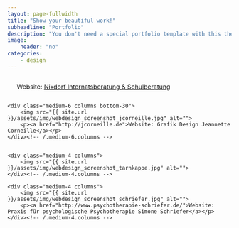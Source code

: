 ```yaml
---
layout: page-fullwidth
title: "Show your beautiful work!"
subheadline: "Portfolio"
description: "You don't need a special portfolio template with this theme. Just check out the great possibilities of the foundation grid and experiment with it."
image:
    header: "no"
categories:
    - design
---
```


<div class="row">
    <div class="medium-6 columns bottom-30">
        <img src="{{ site.url }}/assets/img/webdesign_screenshot_nixdorf.jpg" alt="">
        <p> Website: <a href="http://nixdorf-internatsberatung.de">Nixdorf Internatsberatung &amp; Schulberatung</a></p>
    </div><!-- /.medium-6.columns -->

    <div class="medium-6 columns bottom-30">
        <img src="{{ site.url }}/assets/img/webdesign_screenshot_jcorneille.jpg" alt="">
        <p><a href="http://jcorneille.de">Website: Grafik Design Jeannette Corneille</a></p>
    </div><!-- /.medium-6.columns -->
</div><!-- /.row -->


<div class="row top-30">
    <div class="medium-4 columns">
        <img src="{{ site.url }}/assets/img/webdesign_screenshot_stilwandel.jpg" alt="">
    </div><!-- /.medium-4.columns -->

    <div class="medium-4 columns">
        <img src="{{ site.url }}/assets/img/webdesign_screenshot_tarnkappe.jpg" alt="">
    </div><!-- /.medium-4.columns -->

    <div class="medium-4 columns">
        <img src="{{ site.url }}/assets/img/webdesign_screenshot_schriefer.jpg" alt="">
        <p><a href="http://www.psychotherapie-schriefer.de/">Website: Praxis für psychologische Psychotherapie Simone Schriefer</a></p>
    </div><!-- /.medium-4.columns -->
</div><!-- /.row -->

